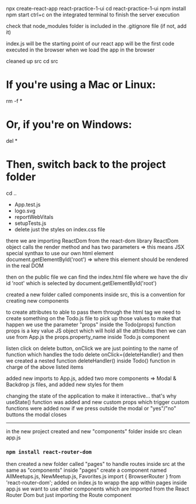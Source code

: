 npx create-react-app react-practice-1-ui
cd react-practice-1-ui
npm install
npm start
ctrl+c on the integrated terminal to finish the server execution

check that node_modules folder is included in the .gitignore file (if not, add it)

index.js will be the starting point of our react app
will be the first code executed in the browser when we load the app in the browser

cleaned up src
cd src

# If you're using a Mac or Linux:
rm -f *

# Or, if you're on Windows:
del *

# Then, switch back to the project folder
cd ..

- App.test.js
- logo.svg
- reportWebVitals
- setupTests.js
- delete just the styles on index.css file

there we are importing ReactDom from the react-dom library
ReactDom object calls the render method and has two parameters
<App /> => this means JSX special synthax to use our own html element
document.getElementById('root') => where this element should be rendered in the real DOM

then on the public file we can find the index.html file where we have the div id 'root' which is selected by document.getElementById('root')

created a new folder called components inside src, this is a convention for creating new components

to create attributes to able to pass them through the <Todo /> html tag
we need to create something on the Todo.js file to pick up those values
to make that happen we use the parameter "props" inside the Todo(props) function
props is a key value JS object which will hold all the attributes
then we can use from App.js the props.property_name inside Todo.js component

listen click on delete button, onClick we are just pointing to the name of function which handles the todo delete
onClick={deleteHandler}
and then we created a nested function deleteHandler() inside Todo() function in charge of the above listed items

added new imports to App.js, added two more components => Modal & Backdrop js files, and added new styles for them

changing the state of the application to make it interactive...
that's why useState() function was added and new custom props which trigger custom functions were added
now if we press outside the modal or "yes"/"no" buttons the modal closes


----
in the new project created and new "components" folder inside src
clean app.js
### `npm install react-router-dom`
then created a new folder called "pages" to handle routes inside src at the same as "components"
inside "pages" create a component named AllMeetups.js, NewMeetup.js, Favorites.js
import { BrowserRouter } from 'react-router-dom'; added on index.js to wrapp the app within pages
inside app.js we want to use other components which are imported from the React Router Dom but just importing the Route component
